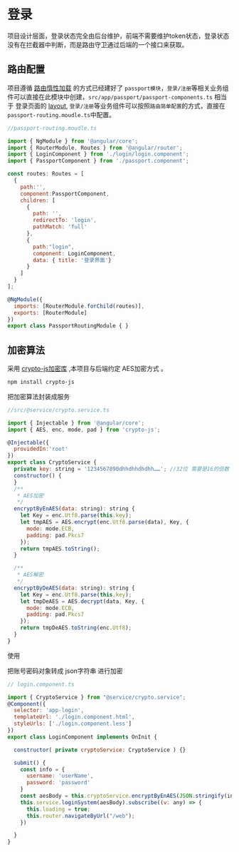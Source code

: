 # 登录

项目设计层面，登录状态完全由后台维护，前端不需要维护token状态，登录状态没有在拦截器中判断，而是路由守卫通过后端的一个接口来获取。

## 路由配置
项目遵循 [路由惰性加载](blog/guide/newPage.html#路由惰性加载) 的方式已经建好了 `passport模块`，`登录/注册`等相关业务组件可以直接在此模块中创建，`src/app/passport/passport-components.ts` 相当于 登录页面的 [layout](/blog/guide/layout.html#layout), `登录/注册`等业务组件可以按照`路由简单配置`的方式，直接在`passport-routing.moudle.ts`中配置。

```js
//passport-routing.moudle.ts

import { NgModule } from '@angular/core';
import { RouterModule, Routes } from '@angular/router';
import { LoginComponent } from './login/login.component';
import { PassportComponent } from './passport.component';

const routes: Routes = [
  {
    path:'',
    component:PassportComponent,
    children: [
      {
        path: '',
        redirectTo: 'login',
        pathMatch: 'full'
      },
      {
        path:"login",
        component: LoginComponent,
        data: { title: '登录界面'}
      }
    ]
  }
];

@NgModule({
  imports: [RouterModule.forChild(routes)],
  exports: [RouterModule]
})
export class PassportRoutingModule { }
```

## 加密算法

采用 [crypto-js加密库](https://cryptojs.gitbook.io/docs/) ,本项目与后端约定 AES加密方式 。

```bash
npm install crypto-js
```

把加密算法封装成服务
```js
//src/@service/crypto.service.ts

import { Injectable } from '@angular/core';
import { AES, enc, mode, pad } from 'crypto-js';

@Injectable({
  providedIn:'root'
})
export class CryptoService {
  private key: string = '1234567890dhhdhhdhdhh……'; //32位 需要是16的倍数
  constructor() {
  }
  /**
   * AES加密
   */
  encryptByEnAES(data: string): string {
    let Key = enc.Utf8.parse(this.key);
    let tmpAES = AES.encrypt(enc.Utf8.parse(data), Key, {
      mode: mode.ECB,
      padding: pad.Pkcs7
    });
    return tmpAES.toString();
  }

  /**
   * AES解密
   */
  encryptByDeAES(data: string): string {
    let Key = enc.Utf8.parse(this.key);
    let tmpDeAES = AES.decrypt(data, Key, {
      mode: mode.ECB,
      padding: pad.Pkcs7
    });
    return tmpDeAES.toString(enc.Utf8);
  }
}
```

使用

把账号密码对象转成 json字符串 进行加密

```js
// login.component.ts

import { CryptoService } from "@service/crypto.service";
@Component({
  selector: 'app-login',
  templateUrl: './login.component.html',
  styleUrls: ['./login.component.less']
})
export class LoginComponent implements OnInit {

  constructor( private cryptoService: CryptoService ) {}

  submit() {
    const info = {
      username: 'userName',
      password: 'password'
    }
    const aesBody = this.cryptoService.encryptByEnAES(JSON.stringify(info));
    this.service.loginSystem(aesBody).subscribe((v: any) => {
      this.loading = true;
      this.router.navigateByUrl("/web");
    })

  }
}
```